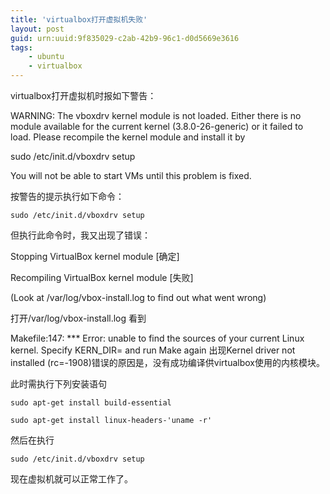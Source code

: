```yaml
---
title: 'virtualbox打开虚拟机失败' 
layout: post
guid: urn:uuid:9f835029-c2ab-42b9-96c1-d0d5669e3616
tags:
    - ubuntu
    - virtualbox
---
```

<p>virtualbox打开虚拟机时报如下警告：</p>
<p>WARNING: The vboxdrv kernel module is not loaded. Either there is no module
         available for the current kernel (3.8.0-26-generic) or it failed to
        load. Please recompile the kernel module and install it by</p>
<p>      sudo /etc/init.d/vboxdrv setup</p> 
<p>      You will not be able to start VMs until this problem is fixed.</p>

<p>按警告的提示执行如下命令：<p>
<p><code>sudo /etc/init.d/vboxdrv setup</code><p>

<p>但执行此命令时，我又出现了错误：</p>
<p>Stopping VirtualBox kernel module                          [确定]</p>
<p>Recompiling VirtualBox kernel module                       [失败]</p>
<p>  (Look at /var/log/vbox-install.log to find out what went wrong)</p>
<p>打开/var/log/vbox-install.log 看到</p>
<p>Makefile:147: *** Error: unable to find the sources of your current Linux kernel. Specify KERN_DIR=<directory> and run Make again
出现Kernel driver not installed (rc=-1908)错误的原因是，没有成功编译供virtualbox使用的内核模块。</p>

<p>此时需执行下列安装语句</p>
<p><code>sudo apt-get install build-essential<br/>
sudo apt-get install linux-headers-&apos;uname -r&apos;</code></p>

<p>然后在执行</p>
<p><code>sudo /etc/init.d/vboxdrv setup</code></p>
<p>现在虚拟机就可以正常工作了。</p>
